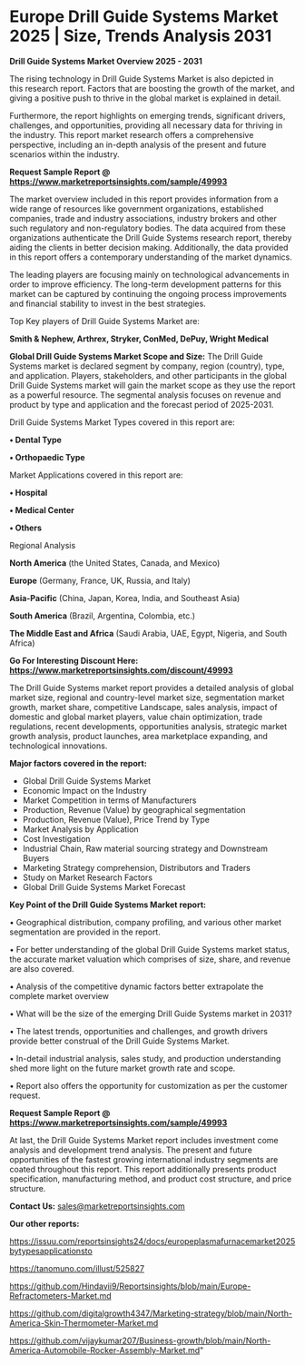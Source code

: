 # Europe Drill Guide Systems Market 2025 | Size, Trends Analysis 2031

<Strong> Drill Guide Systems Market Overview 2025 - 2031</strong>

The rising technology in Drill Guide Systems Market is also depicted in this research report. Factors that are boosting the growth of the market, and giving a positive push to thrive in the global market is explained in detail.

Furthermore, the report highlights on emerging trends, significant drivers, challenges, and opportunities, providing all necessary data for thriving in the industry. This report market research offers a comprehensive perspective, including an in-depth analysis of the present and future scenarios within the industry.

<strong>Request Sample Report @ <a href=https://www.marketreportsinsights.com/sample/49993>https://www.marketreportsinsights.com/sample/49993</a></strong>

The market overview included in this report provides information from a wide range of resources like government organizations, established companies, trade and industry associations, industry brokers and other such regulatory and non-regulatory bodies. The data acquired from these organizations authenticate the Drill Guide Systems research report, thereby aiding the clients in better decision making. Additionally, the data provided in this report offers a contemporary understanding of the market dynamics.

The leading players are focusing mainly on technological advancements in order to improve efficiency. The long-term development patterns for this market can be captured by continuing the ongoing process improvements and financial stability to invest in the best strategies.

Top Key players of Drill Guide Systems Market are:

<strong>Smith & Nephew, Arthrex, Stryker, ConMed, DePuy, Wright Medical</strong>

<strong><b>Global Drill Guide Systems Market Scope and Size:</b></strong>
The Drill Guide Systems market is declared segment by company, region (country), type, and application. Players, stakeholders, and other participants in the global Drill Guide Systems market will gain the market scope as they use the report as a powerful resource. The segmental analysis focuses on revenue and product by type and application and the forecast period of 2025-2031.

Drill Guide Systems Market Types covered in this report are:

<strong>•  Dental Type

•  Orthopaedic Type</strong>

Market Applications covered in this report are:

<strong>•  Hospital

•  Medical Center

•  Others</strong> 

Regional Analysis

<strong>North America</strong> (the United States, Canada, and Mexico)

<strong>Europe</strong> (Germany, France, UK, Russia, and Italy)

<strong>Asia-Pacific</strong> (China, Japan, Korea, India, and Southeast Asia)

<strong>South America</strong> (Brazil, Argentina, Colombia, etc.)

<strong>The Middle East and Africa</strong> (Saudi Arabia, UAE, Egypt, Nigeria, and South Africa)

<strong>Go For Interesting Discount Here: <a href=https://www.marketreportsinsights.com/discount/49993>https://www.marketreportsinsights.com/discount/49993</a></strong>

The Drill Guide Systems market report provides a detailed analysis of global market size, regional and country-level market size, segmentation market growth, market share, competitive Landscape, sales analysis, impact of domestic and global market players, value chain optimization, trade regulations, recent developments, opportunities analysis, strategic market growth analysis, product launches, area marketplace expanding, and technological innovations.

<strong><b>Major factors covered in the report:</b></strong>
<ul>
  <li>Global Drill Guide Systems Market </li>
  <li>Economic Impact on the Industry</li>
  <li>Market Competition in terms of Manufacturers</li>
  <li>Production, Revenue (Value) by geographical segmentation</li>
  <li>Production, Revenue (Value), Price Trend by Type</li>
  <li>Market Analysis by Application</li>
  <li>Cost Investigation</li>
  <li>Industrial Chain, Raw material sourcing strategy and Downstream Buyers</li>
  <li>Marketing Strategy comprehension, Distributors and Traders</li>
  <li>Study on Market Research Factors</li>
  <li>Global Drill Guide Systems Market Forecast</li>
</ul>

<strong><b>Key Point of the Drill Guide Systems Market report:</b></strong>

• Geographical distribution, company profiling, and various other market segmentation are provided in the report.

• For better understanding of the global Drill Guide Systems market status, the accurate market valuation which comprises of size, share, and revenue are also covered.

• Analysis of the competitive dynamic factors better extrapolate the complete market overview

• What will be the size of the emerging Drill Guide Systems market in 2031?

• The latest trends, opportunities and challenges, and growth drivers provide better construal of the Drill Guide Systems Market.

• In-detail industrial analysis, sales study, and production understanding shed more light on the future market growth rate and scope.

• Report also offers the opportunity for customization as per the customer request.

<strong>Request Sample Report @ <a href=https://www.marketreportsinsights.com/sample/49993>https://www.marketreportsinsights.com/sample/49993</a></strong>

At last, the Drill Guide Systems Market report includes investment come analysis and development trend analysis. The present and future opportunities of the fastest growing international industry segments are coated throughout this report. This report additionally presents product specification, manufacturing method, and product cost structure, and price structure.

<strong>Contact Us:</strong>
sales@marketreportsinsights.com

<strong>Our other reports:</strong>

<a href=https://issuu.com/reportsinsights24/docs/europeplasmafurnacemarket2025bytypesapplicationsto>https://issuu.com/reportsinsights24/docs/europeplasmafurnacemarket2025bytypesapplicationsto</a>

<a href=https://tanomuno.com/illust/525827>https://tanomuno.com/illust/525827</a>

<a href=https://github.com/Hindavii9/Reportsinsights/blob/main/Europe-Refractometers-Market.md>https://github.com/Hindavii9/Reportsinsights/blob/main/Europe-Refractometers-Market.md</a>

<a href=https://github.com/digitalgrowth4347/Marketing-strategy/blob/main/North-America-Skin-Thermometer-Market.md>https://github.com/digitalgrowth4347/Marketing-strategy/blob/main/North-America-Skin-Thermometer-Market.md</a>

<a href=https://github.com/vijaykumar207/Business-growth/blob/main/North-America-Automobile-Rocker-Assembly-Market.md>https://github.com/vijaykumar207/Business-growth/blob/main/North-America-Automobile-Rocker-Assembly-Market.md</a>"
